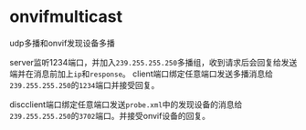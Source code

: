 # onvifmulticast

udp多播和onvif发现设备多播

server监听1234端口，并加入`239.255.255.250`多播组，收到请求后会回复给发送端并在消息前加上`ip`和`response`。
client端口绑定任意端口发送多播消息给`239.255.255.250`的`1234`端口并接受回复。

discclient端口绑定任意端口发送`probe.xml`中的发现设备的消息给`239.255.255.250`的`3702`端口。并接受onvif设备的回复。